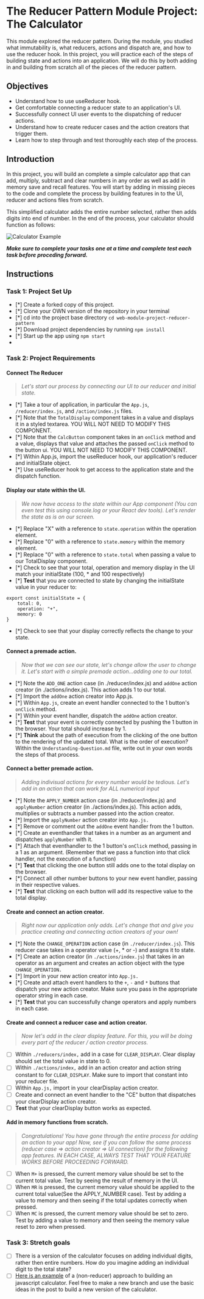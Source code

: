 # The Reducer Pattern Module Project: The Calculator

This module explored the reducer pattern. During the module, you studied what immutability is, what reducers, actions and dispatch are, and how to use the reducer hook. In this project, you will practice each of the steps of building state and actions into an application. We will do this by both adding in and building from scratch all of the pieces of the reducer pattern.

## Objectives

- Understand how to use useReducer hook.
- Get comfortable connecting a reducer state to an application's UI.
- Successfully connect UI user events to the dispatching of reducer actions.
- Understand how to create reducer cases and the action creators that trigger them.
- Learn how to step through and test thoroughly each step of the process.

## Introduction

In this project, you will build an complete a simple calculator app that can add, multiply, subtract and clear numbers in any order as well as add in memory save and recall features. You will start by adding in missing pieces to the code and complete the process by building features in to the UI, reducer and actions files from scratch.

This simplified calculator adds the entire number selected, rather then adds digits into end of number. In the end of the process, your calculator should function as follows:

![Calculator Example](project-goals.gif)

**_Make sure to complete your tasks one at a time and complete test each task before proceding forward._**

## Instructions

### Task 1: Project Set Up

- [*] Create a forked copy of this project.
- [*] Clone your OWN version of the repository in your terminal
- [*] cd into the project base directory `cd web-module-project-reducer-pattern`
- [*] Download project dependencies by running `npm install`
- [*] Start up the app using `npm start`
-

### Task 2: Project Requirements

#### Connect The Reducer

> _Let's start our process by connecting our UI to our reducer and initial state._

- [*] Take a tour of application, in particular the `App.js`, `/reducer/index.js`, and `/action/index.js` files.
- [*] Note that the `TotalDisplay` component takes in a value and displays it in a styled textarea. YOU WILL NOT NEED TO MODIFY THIS COMPONENT.
- [*] Note that the `CalcButton` component takes in an `onClick` method and a value, displays that value and attaches the passed `onClick` method to the button ui. YOU WILL NOT NEED TO MODIFY THIS COMPONENT.
- [*] Within App.js, import the useReducer hook, our application's reducer and initialState object.
- [*] Use useReducer hook to get access to the application state and the dispatch function.

#### Display our state within the UI.

> _We now have access to the state within our App component (You can even test this using console.log or your React dev tools). Let's render the state as is on our screen._

- [*] Replace "X" with a reference to `state.operation` within the operation element.
- [*] Replace "0" with a reference to `state.memory` within the memory element.
- [*] Replace "0" with a reference to `state.total` when passing a value to our TotalDisplay component.
- [*] Check to see that your total, operation and memory display in the UI match your initialState (100, \* and 100 respectively)
- [*] **Test** that you are connected to state by changing the initialState value in your reducer to:

```
export const initialState = {
    total: 0,
    operation: "+",
    memory: 0
}
```

- [*] Check to see that your display correctly reflects the change to your state.

#### Connect a premade action.

> _Now that we can see our state, let's change allow the user to change it. Let's start with a simple premade action...adding one to our total._

- [*] Note the `ADD_ONE` action case (in ./reducer/index.js) and `addOne` action creator (in ./actions/index.js). This action adds 1 to our total.
- [*] Import the `addOne` action creator into App.js.
- [*] Within `App.js`, create an event handler connected to the 1 button's `onClick` method.
- [*] Within your event handler, dispatch the `addOne` action creator.
- [*] **Test** that your event is correctly connected by pushing the 1 button in the browser. Your total should increase by 1.
- [*] **Think** about the path of execution from the clicking of the one button to the rendering of the updated total. What is the order of execution? Within the `Understanding-Question.md` file, write out in your own words the steps of that process.

#### Connect a better premade action.

> _Adding indivisual actions for every number would be tedious. Let's add in an action that can work for ALL numerical input_

- [*] Note the `APPLY_NUMBER` action case (in ./reducer/index.js) and `applyNumber` action creator (in ./actions/index.js). This action adds, multiplies or subtracts a number passed into the action creator.
- [*] Import the `applyNumber` action creator into `App.js.`
- [*] Remove or comment out the `addOne` event handler from the 1 button.
- [*] Create an eventhandler that takes in a number as an argument and dispatches `applyNumber` with it.
- [*] Attach that eventhandler to the 1 button's `onClick` method, passing in a 1 as an argument. (Remember that we pass a function into that click handler, not the execution of a function)
- [*] **Test** that clicking the one button still adds one to the total display on the browser.
- [*] Connect all other number buttons to your new event handler, passing in their respective values.
- [*] **Test** that clicking on each button will add its respective value to the total display.

#### Create and connect an action creator.

> _Right now our application only adds. Let's change that and give you practice creating and connecting action creators of your own!_

- [*] Note the `CHANGE_OPERATION` action case (in `./reducer/index.js`). This reducer case takes in a operator value (+, \* or -) and assigns it to state.
- [*] Create an action creator (in `./actions/index.js`) that takes in an operator as an argument and creates an action object with the type `CHANGE_OPERATION.`
- [*] Import in your new action creator into `App.js.`
- [*] Create and attach event handlers to the `+`, `-` and `*` buttons that dispatch your new action creator. Make sure you pass in the appropriate operator string in each case.
- [*] **Test** that you can successfully change operators and apply numbers in each case.

#### Create and connect a reducer case and action creator.

> _Now let's add in the clear display feature. For this, you will be doing every part of the reducer / action creator process._

- [ ] Within `./reducers/index,` add in a case for `CLEAR_DISPLAY`. Clear display should set the total value in state to 0.
- [ ] Within `./actions/index,` add in an action creator and action string constant to for `CLEAR_DISPLAY`. Make sure to import that constant into your reducer file.
- [ ] Within `App.js,` import in your clearDisplay action creator.
- [ ] Create and connect an event handler to the "CE" button that dispatches your clearDisplay action creator.
- [ ] **Test** that your clearDisplay button works as expected.

#### Add in memory functions from scratch.

> _Congratulations! You have gone through the entire process for adding an action to your app! Now, see if you can follow the same process (reducer case => action creator => UI connection) for the following app features. IN EACH CASE, ALWAYS TEST THAT YOUR FEATURE WORKS BEFORE PROCEEDING FORWARD._

- [ ] When `M+` is pressed, the current memory value should be set to the current total value. Test by seeing the result of memory in the UI.
- [ ] When `MR` is pressed, the current memory value should be applied to the current total value(See the APPLY_NUMBER case). Test by adding a value to memory and then seeing if the total updates correctly when pressed.
- [ ] When `MC` is pressed, the current memory value should be set to zero. Test by adding a value to memory and then seeing the memory value reset to zero when pressed.

### Task 3: Stretch goals

- [ ] There is a version of the calculator focuses on adding individual digits, rather then entire numbers. How do you imagine adding an individual digit to the total state?
- [ ] [Here is an example](https://freshman.tech/calculator/) of a (non-reducer) approach to building an javascript calculator. Feel free to make a new branch and use the basic ideas in the post to build a new version of the calculator.
